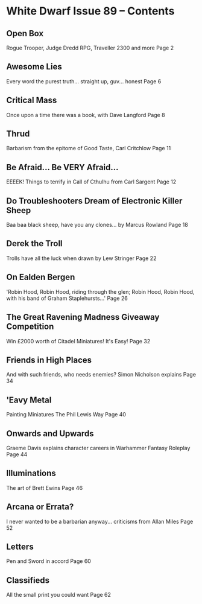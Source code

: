 # White Dwarf Issue 89 – Contents

## Open Box
Rogue Trooper, Judge Dredd RPG, Traveller 2300 and more  Page 2

## Awesome Lies
Every word the purest truth... straight up, guv... honest  Page 6

## Critical Mass
Once upon a time there was a book, with Dave Langford  Page 8

## Thrud
Barbarism from the epitome of Good Taste, Carl Critchlow  Page 11

## Be Afraid... Be VERY Afraid...
EEEEK! Things to terrify in Call of Cthulhu from Carl Sargent  Page 12

## Do Troubleshooters Dream of Electronic Killer Sheep
Baa baa black sheep, have you any clones... by Marcus Rowland  Page 18

## Derek the Troll
Trolls have all the luck when drawn by Lew Stringer  Page 22

## On Ealden Bergen
'Robin Hood, Robin Hood, riding through the glen; Robin Hood, Robin Hood, with his band of Graham Staplehursts...'  Page 26

## The Great Ravening Madness Giveaway Competition
Win £2000 worth of Citadel Miniatures! It's Easy!  Page 32

## Friends in High Places
And with such friends, who needs enemies? Simon Nicholson explains  Page 34

## 'Eavy Metal
Painting Miniatures The Phil Lewis Way  Page 40

## Onwards and Upwards
Graeme Davis explains character careers in Warhammer Fantasy Roleplay  Page 44

## Illuminations
The art of Brett Ewins  Page 46

## Arcana or Errata?
I never wanted to be a barbarian anyway... criticisms from Allan Miles  Page 52

## Letters
Pen and Sword in accord  Page 60

## Classifieds
All the small print you could want  Page 62
